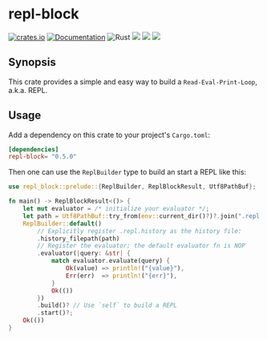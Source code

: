 # repl-block

[![crates.io](https://img.shields.io/crates/v/repl-block?label=latest)](https://crates.io/crates/repl-block)
[![Documentation](https://docs.rs/repl-block/badge.svg)](https://docs.rs/repl-block/latest)
![Rust](https://github.com/jjpe/repl-block/workflows/Rust/badge.svg)
[![](https://img.shields.io/crates/v/repl-block?label=repl-block)](https://crates.io/crates/repl-block)
![](https://img.shields.io/badge/rustc-1.26+-darkcyan.svg)
![](https://img.shields.io/crates/l/repl-block)

## Synopsis

This crate provides a simple and easy way to build a `Read-Eval-Print-Loop`,
a.k.a. REPL.

## Usage

Add a dependency on this crate to your project's `Cargo.toml`:
``` toml
[dependencies]
repl-block= "0.5.0"
```

Then one can use the `ReplBuilder` type to build an start a REPL like this:
```rust
use repl_block::prelude::{ReplBuilder, ReplBlockResult, Utf8PathBuf};

fn main() -> ReplBlockResult<()> {
    let mut evaluator = /* initialize your evaluator */;
    let path = Utf8PathBuf::try_from(env::current_dir()?)?.join(".repl.history");
    ReplBuilder::default()
        // Explicitly register .repl.history as the history file:
        .history_filepath(path)
        // Register the evaluator; the default evaluator fn is NOP
        .evaluator(|query: &str| {
            match evaluator.evaluate(query) {
                Ok(value) => println!("{value}"),
                Err(err)  => println!("{err}"),
            }
            Ok(())
        })
        .build()? // Use `self` to build a REPL
        .start()?;
    Ok(())
}

```
